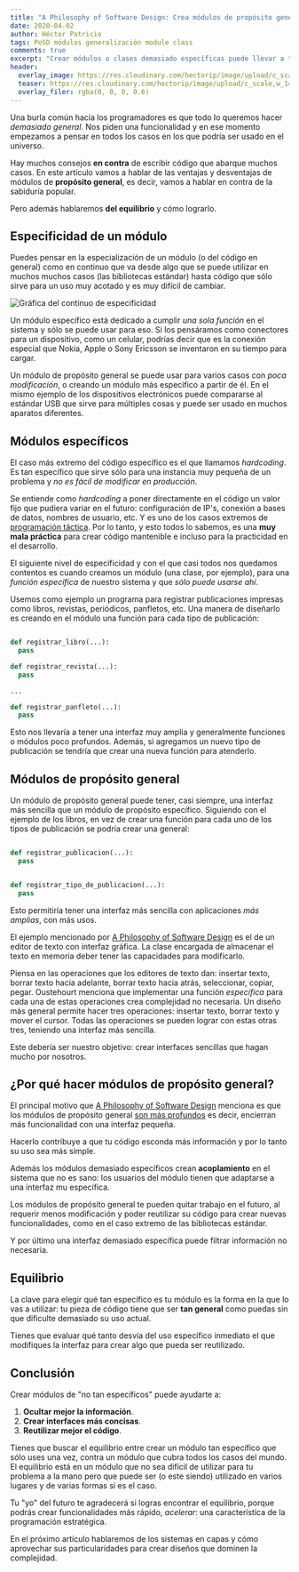 ```yaml
---
title: "A Philosophy of Software Design: Crea módulos de propósito general"
date: 2020-04-02
author: Héctor Patricio
tags: PoSD módulos generalización module class
comments: true
excerpt: "Crear módulos o clases demasiado específicas puede llevar a tu código a ser difícil de mantener, veamos por qué te conviene crear módulos de propósito general."
header:
  overlay_image: https://res.cloudinary.com/hectorip/image/upload/c_scale,w_1400/v1584726013/D750CDED-7745-4A56-8B3D-5CD33D2893E6_vqdgzb.jpg
  teaser: https://res.cloudinary.com/hectorip/image/upload/c_scale,w_1400/v1584726013/D750CDED-7745-4A56-8B3D-5CD33D2893E6_vqdgzb.jpg
  overlay_filer: rgba(0, 0, 0, 0.6)
---
```


Una burla común hacia los programadores es que todo lo queremos hacer _demasiado general_. Nos piden una funcionalidad y en ese momento empezamos a pensar en todos los casos en los que podría ser usado en el universo.

Hay muchos consejos **en contra** de escribir código que abarque
muchos casos. En este artículo vamos a hablar de las ventajas y
desventajas de módulos de **propósito general**, es decir, vamos a
hablar en contra de la sabiduría popular.

Pero además hablaremos **del equilibrio** y cómo lograrlo.

## Especificidad de un módulo

Puedes pensar en la especialización de un módulo (o del código en general) como en continuo que va desde algo que se puede utilizar en muchos muchos casos (las bibliotecas estándar) hasta código que sólo sirve para un uso muy acotado y es muy difícil de cambiar.

![Gráfica del continuo de especificidad](https://res.cloudinary.com/hectorip/image/upload/c_scale,w_1200/v1585279283/7655B57E-A45D-4832-A0D6-41670C22D6CA_boy7ej.png)

Un módulo específico está dedicado a cumplir _una sola función_ en el sistema y sólo se puede usar para eso. Si los pensáramos como conectores para un dispositivo, como un celular, podrías decir que es la conexión especial que Nokia, Apple o Sony Ericsson se inventaron en su tiempo para cargar.

Un módulo de propósito general se puede usar para varios casos con _poca modificación_, o creando un módulo más específico a partir de él. En el mismo ejemplo de los dispositivos electrónicos puede compararse al estándar USB que sirve para múltiples cosas y puede ser usado en muchos aparatos diferentes.

## Módulos específicos

El caso más extremo del código específico es el que llamamos _hardcoding_. Es tan específico que sirve sólo para una instancia muy pequeña de un problema y _no es fácil de modificar en producción_.

Se entiende como _hardcoding_ a poner directamente en el código un valor fijo que pudiera variar en el futuro: configuración de IP's, conexión a bases de datos, nombres de usuario, etc. Y es uno de los casos extremos de [programación táctica](https://blog.thedojo.mx/2020/02/11/a-philosophy-of-software-design-programacion-tactica-vs-estrategica.html#desarrollo-t%C3%A1ctico). Por lo tanto, y esto todos lo sabemos, es una **muy mala  práctica** para crear código mantenible e incluso para la practicidad en el desarrollo.

El siguiente nivel de especificidad y con el que casi todos nos quedamos contentos es cuando creamos un módulo (una clase, por ejemplo), para una _función específica_ de nuestro sistema y que _sólo puede usarse ahí_.

Usemos como ejemplo un programa para registrar publicaciones impresas como libros, revistas, periódicos, panfletos, etc. Una manera de diseñarlo es creando en el módulo una función para cada tipo de publicación:

```python

def registrar_libro(...):
  pass

def registrar_revista(...):
  pass

...

def registrar_panfleto(...):
  pass

```

Esto nos llevaría a tener una interfaz muy amplia y generalmente funciones o módulos poco profundos. Además, si agregamos un nuevo tipo de publicación se tendría que crear una nueva función para atenderlo.

## Módulos de propósito general

Un módulo de propósito general puede tener, casi siempre, una interfaz más sencilla que un módulo de propósito específico. Siguiendo con el ejemplo de los libros, en vez de crear una función para cada uno de los tipos de publicación se podría crear una general:

```python

def registrar_publicacion(...):
  pass


def registrar_tipo_de_publicacion(...):
  pass

```

Esto permitiría tener una interfaz más sencilla con aplicaciones _más amplias_, con más usos.

El ejemplo mencionado por [A Philosophy of Software Design](https://amzn.to/3ba4MEj) es el de un editor de texto con interfaz gráfica. La clase encargada de almacenar el texto en memoria deber tener las capacidades para modificarlo.

Piensa en las operaciones que los editores de texto dan: insertar texto, borrar texto hacia adelante, borrar texto hacia atrás, seleccionar, copiar, pegar. Oustehourt menciona que implementar una función _específica_ para cada una de estas operaciones crea complejidad no necesaria. Un diseño más general permite hacer tres operaciones: insertar texto, borrar texto y mover el cursor. Todas las operaciones se pueden lograr con estas otras tres, teniendo una interfaz más sencilla.

Este debería ser nuestro objetivo: crear interfaces sencillas que hagan mucho por nosotros.

## ¿Por qué hacer módulos de propósito general?

El principal motivo que [A Philosophy of Software Design](https://amzn.to/3ba4MEj) menciona es que los módulos de propósito general [son más profundos](https://blog.thedojo.mx/2020/03/02/a-philosophy-of-software-design-los-modulos-deben-ser-profundos.html#dise%C3%B1o-de-m%C3%B3dulos) es decir, encierran más funcionalidad con una interfaz pequeña.

Hacerlo contribuye a que tu código esconda más información y por lo tanto su uso sea más simple.

Además los módulos demasiado específicos crean **acoplamiento** en el sistema que no es sano: los usuarios del módulo tienen que adaptarse a una interfaz mu específica.

Los módulos de propósito general te pueden quitar trabajo en el futuro, al requerir menos modificación y poder reutilizar su código para crear nuevas funcionalidades, como en el caso extremo de las bibliotecas estándar.

Y por último una interfaz demasiado específica puede filtrar información no necesaria.

## Equilibrio

La clave para elegir qué tan específico es tu módulo es la forma en la que lo vas a utilizar: tu pieza de código tiene que ser **tan general** como puedas sin que dificulte demasiado su uso actual.

Tienes que evaluar qué tanto desvía del uso específico inmediato el que modifiques la interfaz para crear algo que pueda ser reutilizado.

## Conclusión

Crear módulos de "no tan específicos" puede ayudarte a:

1. **Ocultar mejor la información**.
2. **Crear interfaces más concisas**.
3. **Reutilizar mejor el código**.

Tienes que buscar el equilibrio entre crear un módulo tan específico que sólo uses una vez, contra un módulo que cubra todos los casos del mundo. El equilibrio está en un módulo que no sea difícil de utilizar para tu problema a la mano pero que puede ser (o este siendo) utilizado en varios lugares y de varias formas si es el caso.

Tu "yo" del futuro te agradecerá si logras encontrar el equilibrio, porque podrás crear funcionalidades más rápido, _acelerar_: una característica de la programación estratégica.

En el próximo artículo hablaremos de los sistemas en capas y cómo aprovechar sus particularidades para crear diseños que dominen la complejidad.
